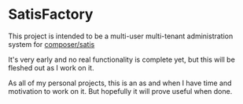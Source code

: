 # SatisFactory

This project is intended to be a multi-user multi-tenant administration system for [composer/satis](https://github.com/composer/satis)

It's very early and no real functionality is complete yet, but this will be fleshed out as I work on it.

As all of my personal projects, this is an as and when I have time and motivation to work on it. But hopefully it will prove useful when done.